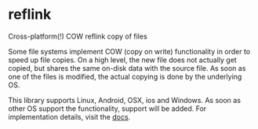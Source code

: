 # reflink
Cross-platform(!) COW reflink copy of files

Some file systems implement COW (copy on write) functionality in order to speed up file copies.
On a high level, the new file does not actually get copied, but shares the same on-disk data with the source file.
As soon as one of the files is modified, the actual copying is done by the underlying OS.

This library supports Linux, Android, OSX, ios and Windows. As soon as other OS support the functionality, support will be added.
For implementation details, visit the [docs](dead_link).

